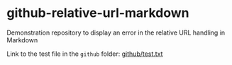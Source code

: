 # github-relative-url-markdown
Demonstration repository to display an error in the relative URL handling in Markdown

Link to the test file in the `github` folder: [github/test.txt](./github/test.txt)
